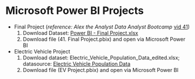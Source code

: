 # Microsoft Power BI Projects

* Final Project (*reference: Alex the Analyst Data Analyst Bootcamp* [vid 41](https://youtu.be/pixlHHe_lNQ?feature=shared))
  1. Download Dataset: [Power BI - Final Project.xlsx](https://github.com/AlexTheAnalyst/Power-BI/blob/30d9e66e34a15900c5a191e76372e96bf4acf43a/Power%20BI%20-%20Final%20Project.xlsx)
  2. Download file (41. Final Project.pbix) and open via Microsoft Power BI
* Electric Vehicle Project
  1. Download dataset: Electric_Vehicle_Population_Data_edited.xlsx; datasource: [Electric Vehicle Population Data](https://catalog.data.gov/dataset/electric-vehicle-population-data)
  2. Download file (EV Project.pbix) and open via Microsoft Power BI
  
